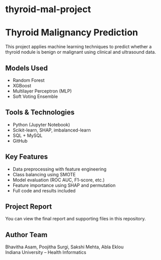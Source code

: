 # thyroid-mal-project
# Thyroid Malignancy Prediction

This project applies machine learning techniques to predict whether a thyroid nodule is benign or malignant using clinical and ultrasound data.

## Models Used
- Random Forest
- XGBoost
- Multilayer Perceptron (MLP)
- Soft Voting Ensemble

## Tools & Technologies
- Python (Jupyter Notebook)
- Scikit-learn, SHAP, imbalanced-learn
- SQL + MySQL
- GitHub

## Key Features
- Data preprocessing with feature engineering
- Class balancing using SMOTE
- Model evaluation (ROC AUC, F1-score, etc.)
- Feature importance using SHAP and permutation
- Full code and results included

## Project Report
You can view the final report and supporting files in this repository.

## Author Team
Bhavitha Asam, Poojitha Surgi, Sakshi Mehta, Abla Eklou  
Indiana University – Health Informatics

